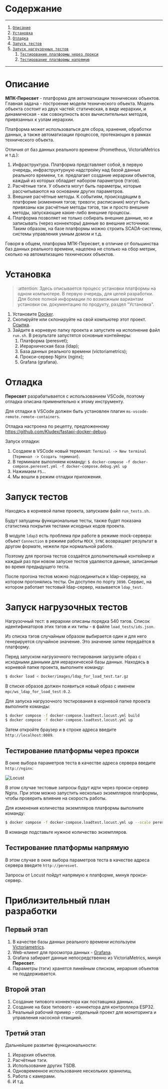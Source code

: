 # Содержание

---

1. [`Описание`](#description)
2. [`Установка`](#installing)
3. [`Отладка`](#debugging)
4. [`Запуск тестов`](#tests)
5. [`Запуск нагрузочных тестов`](#load_tests)
   1. [`Тестирование платформы через прокси`](#load_tests_over_proxy)
   2. [`Тестирование платформы напрямую`](#load_tests_direct)
---


# <a name="description"></a>Описание
**МПК-Пересвет** - платформа для автоматизации технических объектов.
Главная задача - построение модели технического объекта.
Модель объекта состоит из двух частей: статическая, в виде иерархии,
и динамическая - как совокупность всех вычислительных методов, привязанных
к узлам иерархии.

Платформа может использоваться для сбора, хранения, обработки данных, а также
автоматизации процессов, протекающих в рамках технического объекта.

Отличия от баз данных реального времени (Prometheus, VictoriaMetrics и т.д.):
1. Инфраструктура. Платформа представляет собой, в первую очередь,
   инфраструктурную надстройку над базой данных реального времени,
   т.е. предлагает создание иерархии объектов, каждый из которых обладает
   набором параметров (тэгов).
2. Расчётные тэги. У объекта могут быть параметры, которые рассчитываются
   на основании других параметров.
3. Внешние расчётные методы. К событиям, происходящим в платформе
   (изменения тэгов; тревоги; расписания) могут быть привязаны как
   расчётные методы тэгов, так и просто внешние методы,
   запускающие какие-либо внешние процессы.
4. Платформа позволяет не только собирать внешние данные, но и записывать
   (через коннекторы) данные во внешние источники.
   Таким образом, на базе платформы можно строить SCADA-системы,
   системы управления умным домом и т.д.

Говоря в общем, платформа МПК-Пересвет, в отличие от большинства баз данных
реального времени, нацелена не столько на сбор метрик,
сколько на автоматизацию технических объектов.

# <a name="installing"></a> Установка

> :attention: Здесь описывается процесс установки платформы на одном компьютере.
> В первую очередь, для целей разработки.
> Для более полной информации по возможным вариантам установки
> см. документацию по продукту, раздел "Установка".

1. Установите [Docker](https://docs.docker.com/get-docker/).
2. Скопируйте или склонируйте на свой компьютер этот проект.
   [Ссылка](https://github.com/mp-co-ru/mpc-peresvet).
3. Зайдите в корневую папку проекта и запустите на исполнение файл ``run.sh``.
   В результате запустятся основные контейнеры:
   1. Платформа (peresvet);
   2. Иерархическая база (ldap);
   3. База данных реального времени (victoriametrics);
   4. Прокси-сервер Nginx (nginx);
   5. Grafana (grafana).


# <a name="debugging"></a> Отладка
**Пересвет** разрабатывается с использованием VSCode, поэтому отладка описана применительно к этому инструменту.

Для отладки в VSCode должен быть установлен плагин `ms-vscode-remote.remote-containers`.

Отладка настроена по рецепту, предложенному https://github.com/Kludex/fastapi-docker-debug.

Запуск отладки:
1. Создаем в VSCode новый терминал: `Terminal -> New terminal` (`Терминал -> Создать терминал`).
2. В терминале выполняем команду: ```$ docker-compose -f docker-compose.peresvet.yml -f docker-compose.debug.yml up```
3. Нажимаем `F5`...
4. Мы вошли в режим отладки приложения.

# <a name="tests"></a>Запуск тестов
Находясь в корневой папке проекта, запускаем файл `run_tests.sh`.

Будут запущены функциональные тесты, также будет показана статистика покрытия тестами исходных кодов проекта.

В модуле `ldap3` есть проблема при работе в режиме mock-сервера: объект `Connection` в режиме работы
`MOCK_SYNC` возвращает результат в другом формате, нежели при нормальной работе.

Поэтому для прогона тестов создаётся дополнительный контейнер и каждый раз при новом запуске тестов
удаляются данные, записанные во время предыдущего теста.

После прогона тестов можно подсоединиться к ldap-серверу, на котором прогонялись тесты. Он доступен по порту `3890`.
Сервис, на котором работает тестовый ldap-сервер, называется `ldap_test`.

# <a name="load_tests"></a>Запуск нагрузочных тестов
Нагрузочный тест: в иерархии описаны порядка 540 тэгов. Список идентификаторов
этих тэгов и их типы - в файле ``load_tests/ids.json``.

Из списка тэгов случайным образом выбирается один и для него генерируется
случайное значение. Это значение затем передаётся в платформу.

Перед запуском нагрузочного тестирования загрузите образ с исходными данными
для иерархической базы данных. Находясь в корневой папке проекта, выполните
команду:
```bash
$ docker load < Docker/images/ldap_for_load_test.tar.gz
```
В списке образов должен появиться новый образ с именем ``mpc/ws_ldap_for_load_test:0.2``.

Для запуска нагрузочного тестирования в корневой папке проекта выполните команды:
```bash
$ docker compose -f docker-compose.loadtest.locust.yml build
$ docker compose -f docker-compose.loadtest.locust.yml up
```

Затем откройте браузер и в строке адреса введите ``http://localhost:8089``.

## <a name="load_tests_over_proxy">Тестирование платформы через прокси
В окне выбора параметров теста в качестве адреса сервера введите
``http://nginx``:

![Locust](pics/locust.png "Locust")

В этом случае тестовые запросы будут идти через прокси-сервер Nginx.
При этом можно запустить несколько экземпляров платформы, чтобы
проверить влияние на скорость работы.

Для изменения количества экземпляров платформы выполните команду:
```bash
$ docker compose -f docker-compose.loadtest.locust.yml up --scale peresvet=<количество экземпляров>
```
В команде подставьте нужное количество экземпляров.

## <a name="load_tests_direct">Тестирование платформы напрямую
В этом случае в окне выбора параметров теста в качестве адреса сервера введите
``http://peresvet``.

Запросы от Locust пойдут напрямую к платформе, минуя прокси-сервер.

# Приблизительный план разработки
## Первый этап
1. В качестве базы данных реального времени используем [Victoriametrics](https://victoriametrics.com/).
2. Web-клиент для просмотра данных - [Grafana](https://grafana.com/).
3. Grafana забирает данные непосредственно из VictoriaMetrics, минуя **Пересвет**.
4. Параметры (тэги) хранятся линейным списком, иерархия объектов не поддерживается.
## Второй этап
1. Создание типового коннектора как поставщика данных.
2. Создание на базе типового - коннектора для контроллера ESP32.
3. Реальный рабочий пример - отдельный проект для мониторинга и управления насосной станцией.
## Третий этап
Дальнейшее развитие функциональности:
1. Иерархия объектов.
2. Расчётные тэги.
3. Использование других TSDB.
4. Одновременное использование нескольких хранилищ.
5. Работа с камерами.
6. И т.д.
